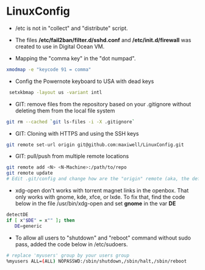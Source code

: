 LinuxConfig
===========

* /etc is not in "collect" and "distribute" script.


* The files **/etc/fail2ban/filter.d/sshd.conf** and **/etc/init.d/firewall** was created to use in Digital Ocean VM. 


* Mapping the "comma key" in the "dot numpad".

```bash
xmodmap -e "keycode 91 = comma"
``` 

* Config the Powernote keyboard to USA with dead keys

```bash
 setxkbmap -layout us -variant intl
```

* GIT: remove files from the repository based on your .gitignore without deleting them from the local file system

```bash
git rm --cached `git ls-files -i -X .gitignore`
```

* GIT: Cloning with HTTPS and using the SSH keys

```bash
git remote set-url origin git@github.com:maxiwell/LinuxConfig.git
```

* GIT: pull/push from multiple remote locations
```bash
git remote add <N> <N-Machine>:/path/to/repo
git remote update
# Edit .git/config and change how are the "origin" remote (aka, the default repo).
```

* xdg-open don't works with torrent magnet links in the openbox. That only works with gnome, kde, xfce, or lxde.
To fix that, find the code below in the file /usr/bin/xdg-open and set **gnome**  in the var **DE** 

```bash    
detectDE
if [ x"$DE" = x"" ]; then
   DE=generic
```

* To allow all users to "shutdown" and "reboot" command without sudo pass, added the code below in /etc/sudoers.

```bash
# replace 'myusers' group by your users group
%myusers ALL=(ALL) NOPASSWD:/sbin/shutdown,/sbin/halt,/sbin/reboot
```



